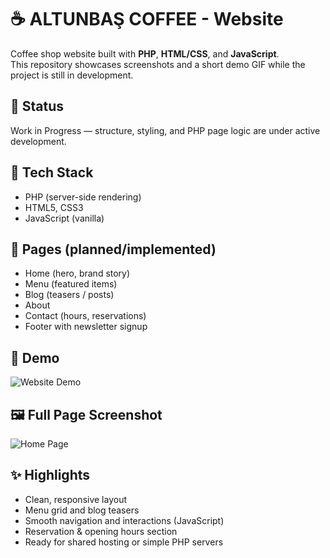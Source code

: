 # ☕ ALTUNBAŞ COFFEE - Website

Coffee shop website built with **PHP**, **HTML/CSS**, and **JavaScript**.  
This repository showcases screenshots and a short demo GIF while the project is still in development.

## 🚧 Status
Work in Progress — structure, styling, and PHP page logic are under active development.

## 🔧 Tech Stack
- PHP (server-side rendering)
- HTML5, CSS3
- JavaScript (vanilla)

## 📄 Pages (planned/implemented)
- Home (hero, brand story)
- Menu (featured items)
- Blog (teasers / posts)
- About
- Contact (hours, reservations)
- Footer with newsletter signup

## 🎥 Demo
![Website Demo](Screenshots/Demo.gif)

## 🖼 Full Page Screenshot
![Home Page](Screenshots/HomePage.png)

## ✨ Highlights
- Clean, responsive layout
- Menu grid and blog teasers
- Smooth navigation and interactions (JavaScript)
- Reservation & opening hours section
- Ready for shared hosting or simple PHP servers



